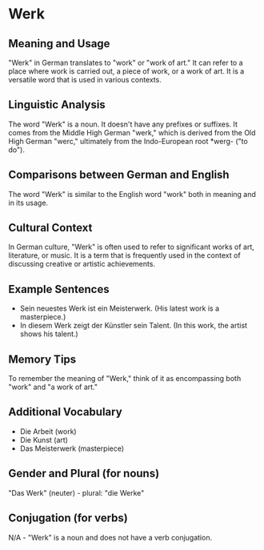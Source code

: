 # Werk
## Meaning and Usage
"Werk" in German translates to "work" or "work of art." It can refer to a place where work is carried out, a piece of work, or a work of art. It is a versatile word that is used in various contexts.

## Linguistic Analysis
The word "Werk" is a noun. It doesn't have any prefixes or suffixes. It comes from the Middle High German "werk," which is derived from the Old High German "werc," ultimately from the Indo-European root *werg- ("to do").

## Comparisons between German and English
The word "Werk" is similar to the English word "work" both in meaning and in its usage.

## Cultural Context
In German culture, "Werk" is often used to refer to significant works of art, literature, or music. It is a term that is frequently used in the context of discussing creative or artistic achievements.

## Example Sentences
- Sein neuestes Werk ist ein Meisterwerk. (His latest work is a masterpiece.)
- In diesem Werk zeigt der Künstler sein Talent. (In this work, the artist shows his talent.)

## Memory Tips
To remember the meaning of "Werk," think of it as encompassing both "work" and "a work of art."

## Additional Vocabulary
- Die Arbeit (work)
- Die Kunst (art)
- Das Meisterwerk (masterpiece)

## Gender and Plural (for nouns)
"Das Werk" (neuter) - plural: "die Werke"

## Conjugation (for verbs)
N/A - "Werk" is a noun and does not have a verb conjugation.